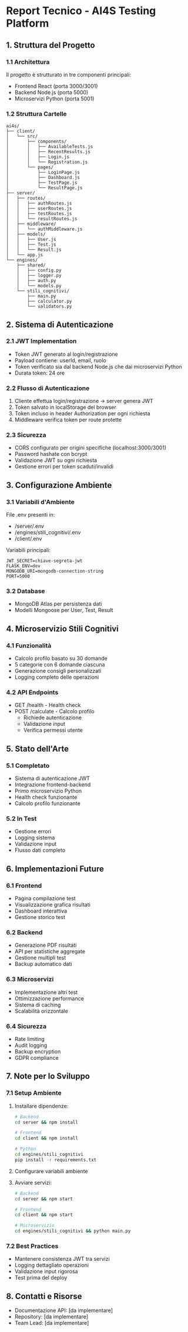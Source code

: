 # Report Tecnico - AI4S Testing Platform

## 1. Struttura del Progetto

### 1.1 Architettura
Il progetto è strutturato in tre componenti principali:
- Frontend React (porta 3000/3001)
- Backend Node.js (porta 5000)
- Microservizi Python (porta 5001)

### 1.2 Struttura Cartelle
```
ai4s/
├── client/
│   └── src/
│       ├── components/
│       │   ├── AvailableTests.js
│       │   ├── RecentResults.js
│       │   ├── Login.js
│       │   └── Registration.js
│       └── pages/
│           ├── LoginPage.js
│           ├── Dashboard.js
│           ├── TestPage.js
│           └── ResultPage.js
├── server/
│   ├── routes/
│   │   ├── authRoutes.js
│   │   ├── userRoutes.js
│   │   ├── testRoutes.js
│   │   └── resultRoutes.js
│   ├── middleware/
│   │   └── authMiddleware.js
│   ├── models/
│   │   ├── User.js
│   │   ├── Test.js
│   │   └── Result.js
│   └── app.js
└── engines/
    ├── shared/
    │   ├── config.py
    │   ├── logger.py
    │   ├── auth.py
    │   └── models.py
    └── stili_cognitivi/
        ├── main.py
        ├── calculator.py
        └── validators.py
```

## 2. Sistema di Autenticazione

### 2.1 JWT Implementation
- Token JWT generato al login/registrazione
- Payload contiene: userId, email, ruolo
- Token verificato sia dal backend Node.js che dai microservizi Python
- Durata token: 24 ore

### 2.2 Flusso di Autenticazione
1. Cliente effettua login/registrazione → server genera JWT
2. Token salvato in localStorage del browser
3. Token incluso in header Authorization per ogni richiesta
4. Middleware verifica token per route protette

### 2.3 Sicurezza
- CORS configurato per origini specifiche (localhost:3000/3001)
- Password hashate con bcrypt
- Validazione JWT su ogni richiesta
- Gestione errori per token scaduti/invalidi

## 3. Configurazione Ambiente

### 3.1 Variabili d'Ambiente
File .env presenti in:
- /server/.env
- /engines/stili_cognitivi/.env
- /client/.env

Variabili principali:
```
JWT_SECRET=chiave-segreta-jwt
FLASK_ENV=dev
MONGODB_URI=mongodb-connection-string
PORT=5000
```

### 3.2 Database
- MongoDB Atlas per persistenza dati
- Modelli Mongoose per User, Test, Result

## 4. Microservizio Stili Cognitivi

### 4.1 Funzionalità
- Calcolo profilo basato su 30 domande
- 5 categorie con 6 domande ciascuna
- Generazione consigli personalizzati
- Logging completo delle operazioni

### 4.2 API Endpoints
- GET /health - Health check
- POST /calculate - Calcolo profilo
  - Richiede autenticazione
  - Validazione input
  - Verifica permessi utente

## 5. Stato dell'Arte

### 5.1 Completato
- Sistema di autenticazione JWT
- Integrazione frontend-backend
- Primo microservizio Python
- Health check funzionante
- Calcolo profilo funzionante

### 5.2 In Test
- Gestione errori
- Logging sistema
- Validazione input
- Flusso dati completo

## 6. Implementazioni Future

### 6.1 Frontend
- Pagina compilazione test
- Visualizzazione grafica risultati
- Dashboard interattiva
- Gestione storico test

### 6.2 Backend
- Generazione PDF risultati
- API per statistiche aggregate
- Gestione multipli test
- Backup automatico dati

### 6.3 Microservizi
- Implementazione altri test
- Ottimizzazione performance
- Sistema di caching
- Scalabilità orizzontale

### 6.4 Sicurezza
- Rate limiting
- Audit logging
- Backup encryption
- GDPR compliance

## 7. Note per lo Sviluppo

### 7.1 Setup Ambiente
1. Installare dipendenze:
   ```bash
   # Backend
   cd server && npm install
   
   # Frontend
   cd client && npm install
   
   # Python
   cd engines/stili_cognitivi
   pip install -r requirements.txt
   ```

2. Configurare variabili ambiente
3. Avviare servizi:
   ```bash
   # Backend
   cd server && npm start
   
   # Frontend
   cd client && npm start
   
   # Microservizio
   cd engines/stili_cognitivi && python main.py
   ```

### 7.2 Best Practices
- Mantenere consistenza JWT tra servizi
- Logging dettagliato operazioni
- Validazione input rigorosa
- Test prima del deploy

## 8. Contatti e Risorse
- Documentazione API: [da implementare]
- Repository: [da implementare]
- Team Lead: [da implementare]
